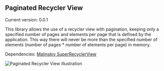 ## Paginated Recycler View

Current version: 0.0.1

This library allows the use of a recycler view with pagination, keeping only a specified number
of pages and elements per page that is defined by the application. This way there will never be more than
the specified number of elements (number of pages * number of elements per page) in memory.

Dependencies: [Malinskiy SuperRecyclerView](https://github.com/Malinskiy/SuperRecyclerView)


![Paginated Recycler View illustration](http://i.imgur.com/2RWqW2q.jpg)
